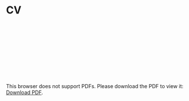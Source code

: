 # CV
<object data="https://github.com/polirritmico/CV/raw/develop/curriculum.pdf" type="application/pdf" width="700px" height="700px">
    <embed src="https://github.com/polirritmico/CV/raw/develop/curriculum.pdf">
        <p>This browser does not support PDFs. Please download the PDF to view it: <a href="https://github.com/polirritmico/CV/raw/develop/curriculum.pdf">Download PDF</a>.</p>
    </embed>
</object>
